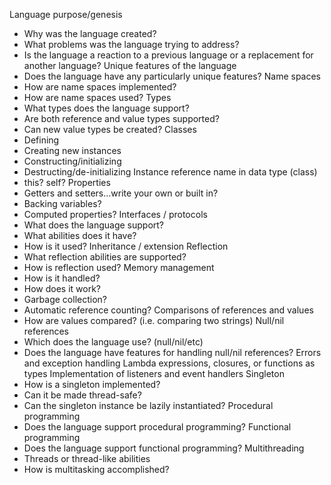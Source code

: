 Language purpose/genesis
* Why was the language created?
* What problems was the language trying to address?
* Is the language a reaction to a previous language or a replacement for another language?
Unique features of the language
* Does the language have any particularly unique features?
Name spaces
* How are name spaces implemented?
* How are name spaces used?
Types
* What types does the language support?
* Are both reference and value types supported?
* Can new value types be created?
Classes
* Defining
* Creating new instances
* Constructing/initializing
* Destructing/de-initializing
Instance reference name in data type (class)
* this? self?
Properties
* Getters and setters…write your own or built in?
* Backing variables?
* Computed properties?
Interfaces / protocols
* What does the language support?
* What abilities does it have?
* How is it used?
Inheritance / extension
Reflection
* What reflection abilities are supported?
* How is reflection used?
Memory management
* How is it handled?
* How does it work?
* Garbage collection?
* Automatic reference counting?
Comparisons of references and values
* How are values compared? (i.e. comparing two strings)
Null/nil references
* Which does the language use? (null/nil/etc)
* Does the language have features for handling null/nil references?
Errors and exception handling
Lambda expressions, closures, or functions as types
Implementation of listeners and event handlers
Singleton
* How is a singleton implemented?
* Can it be made thread-safe?
* Can the singleton instance be lazily instantiated?
Procedural programming
* Does the language support procedural programming?
Functional programming
* Does the language support functional programming?
Multithreading
* Threads or thread-like abilities
* How is multitasking accomplished?
